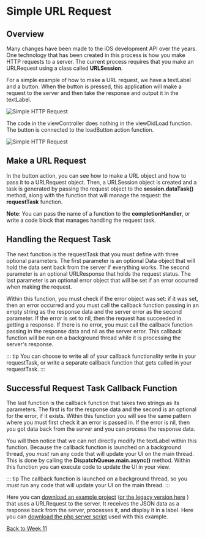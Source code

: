 # Simple URL Request

## Overview

Many changes have been made to the iOS development API over the years. One technology that has been created in this process is how you make HTTP requests to a server. The current process requires that you make an URLRequest using a class called **URLSession**.

For a simple example of how to make a URL request, we have a textLabel and a button. When the button is pressed, this application will make a request to the server and then take the response and output it in the textLabel.

![Simple HTTP Request](/F2020/assets/img/SimpleHTTPRequest_1.png)

The code in the viewController does nothing in the viewDidLoad function. The button is connected to the loadButton action function.

![Simple HTTP Request](/F2020/assets/img/SimpleHTTPRequest_2.png)

## Make a URL Request

In the button action, you can see how to make a URL object and how to pass it to a URLRequest object. Then, a URLSession object is created and a task is generated by passing the request object to the **session.dataTask()** method, along with the function that will manage the request: the **requestTask** function.

**Note**: You can pass the name of a function to the **completionHandler**, or write a code block that manages handling the request task.

## Handling the Request Task

The next function is the requestTask that you must define with three optional parameters. The first parameter is an optional Data object that will hold the data sent back from the server if everything works. The second parameter is an optional URLResponse that holds the request status. The last parameter is an optional error object that will be set if an error occurred when making the request.

Within this function, you must check if the error object was set: if it was set, then an error occurred and you must call the callback function passing in an empty string as the response data and the server error as the second parameter. If the error is set to nil, then the request has succeeded in getting a response. If there is no error, you must call the callback function passing in the response data and nil as the server error. This callback function will be run on a background thread while it is processing the server's response.

::: tip
You can choose to write all of your callback functionality write in your requestTask, or write a separate callback function that gets called in your requestTask.
:::

## Successful Request Task Callback Function

The last function is the callback function that takes two strings as its parameters. The first is for the response data and the second is an optional for the error, if it exists. Within this function you will see the same pattern where you must first check it an error is passed in. If the error is nil, then you got data back from the server and you can process the response data.

You will then notice that we can not directly modify the textLabel within this function. Because the callback function is launched on a background thread, you *must* run any code that will update your UI on the main thread.  This is done by calling the **DispatchQueue.main.async()** method. Within this function you can execute code to update the UI in your view.

::: tip
The callback function is launched on a background thread, so you *must* run any code that will update your UI on the main thread.
:::

Here you can  [download an example project](/F2020/assets/downloads/SimpleURLRequest.zip)  ([or the legacy version here](/F2020/assets/downloads/legacySimpleURLRequest.zip) ) that uses a URLRequest to the server.  It receives the JSON data as a response back from the server, processes it, and display it in a label.  Here you can  [download the php server script](/F2020/assets/downloads/SimpleURLRequestServer.zip)   used with this example.

[Back to Week 11](./index.md#during-class)